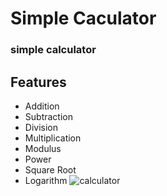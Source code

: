 
# Simple Caculator

### simple calculator


## Features

- Addition
- Subtraction
- Division
- Multiplication
- Modulus
- Power
- Square Root
- Logarithm
![calculator](https://github.com/ksquare41/simple-calculator/blob/main/calculator.gif?raw=true)
